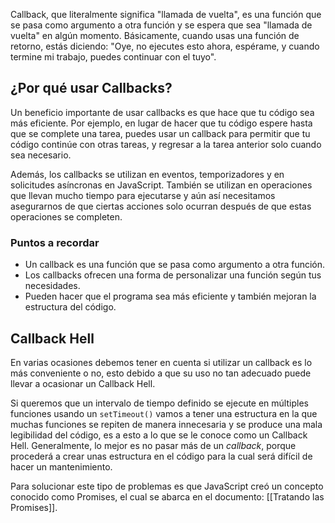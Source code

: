 Callback, que literalmente significa "llamada de vuelta", es una función que se pasa como argumento a otra función y se espera que sea "llamada de vuelta" en algún momento. Básicamente, cuando usas una función de retorno, estás diciendo: "Oye, no ejecutes esto ahora, espérame, y cuando termine mi trabajo, puedes continuar con el tuyo".
## ¿Por qué usar Callbacks?

Un beneficio importante de usar callbacks es que hace que tu código sea más eficiente. Por ejemplo, en lugar de hacer que tu código espere hasta que se complete una tarea, puedes usar un callback para permitir que tu código continúe con otras tareas, y regresar a la tarea anterior solo cuando sea necesario.

Además, los callbacks se utilizan en eventos, temporizadores y en solicitudes asíncronas en JavaScript. También se utilizan en operaciones que llevan mucho tiempo para ejecutarse y aún así necesitamos asegurarnos de que ciertas acciones solo ocurran después de que estas operaciones se completen.

### Puntos a recordar

- Un callback es una función que se pasa como argumento a otra función.
- Los callbacks ofrecen una forma de personalizar una función según tus necesidades.
- Pueden hacer que el programa sea más eficiente y también mejoran la estructura del código.

## Callback Hell

En varias ocasiones debemos tener en cuenta si utilizar un callback es lo más conveniente o no, esto debido a que su uso no tan adecuado puede llevar a ocasionar un Callback Hell.

Si queremos que un intervalo de tiempo definido se ejecute en múltiples funciones usando un `setTimeout()` vamos a tener una estructura en la que muchas funciones se repiten de manera innecesaria y se produce una mala legibilidad del código, es a esto a lo que se le conoce como un Callback Hell. Generalmente, lo mejor es no pasar más de un _callback_, porque procederá a crear unas estructura en el código para la cual será difícil de hacer un mantenimiento. 

Para solucionar este tipo de problemas es que JavaScript creó un concepto conocido como Promises, el cual se abarca en el documento: [[Tratando las Promises]].